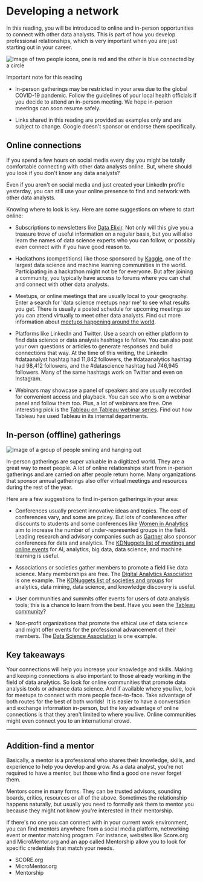 Developing a network
====================

In this reading, you will be introduced to online and in-person opportunities to connect with other data analysts. This is part of how you develop professional relationships, which is very important when you are just starting out in your career. 

![Image of two people icons, one is red and the other is blue connected by a circle](https://d3c33hcgiwev3.cloudfront.net/imageAssetProxy.v1/wt4AqgkzSl2eAKoJM5pdxw_dc3ec364c53b4fdc88e4250fbdf2efc2_Screen-Shot-2021-03-04-at-11.22.52-PM.png?expiry=1642291200000&hmac=whEXK3qvMhrJj4s5H3MKrCDCOM40PoNA8NDD_TspOrQ)

Important note for this reading

-   In-person gatherings may be restricted in your area due to the global COVID-19 pandemic. Follow the guidelines of your local health officials if you decide to attend an in-person meeting. We hope in-person meetings can soon resume safely.

-   Links shared in this reading are provided as examples only and are subject to change. Google doesn't sponsor or endorse them specifically.

Online connections
------------------

If you spend a few hours on social media every day you might be totally comfortable connecting with other data analysts online. But, where should you look if you don't know any data analysts? 

Even if you aren't on social media and just created your LinkedIn profile yesterday, you can still use your online presence to find and network with other data analysts. 

Knowing where to look is key. Here are some suggestions on where to start online:

-   Subscriptions to newsletters like [Data Elixir](https://dataelixir.com/ "This link takes you to the Data Elixir newsletter home page."). Not only will this give you a treasure trove of useful information on a regular basis, but you will also learn the names of data science experts who you can follow, or possibly even connect with if you have good reason to. 

-   Hackathons (competitions) like those sponsored by [Kaggle](https://www.kaggle.com/ "This link takes you to the Kaggle home page."), one of the largest data science and machine learning communities in the world. Participating in a hackathon might not be for everyone. But after joining a community, you typically have access to forums where you can chat and connect with other data analysts. 

-   Meetups, or online meetings that are usually local to your geography. Enter a search for 'data science meetups near me' to see what results you get. There is usually a posted schedule for upcoming meetings so you can attend virtually to meet other data analysts. Find out more information about [meetups happening around the world](https://www.meetup.com/topics/data-analytics/ "This link takes you to the worldwide Data Analytics Meetup page."). 

-   Platforms like LinkedIn and Twitter. Use a search on either platform to find data science or data analysis hashtags to follow. You can also post your own questions or articles to generate responses and build connections that way. At the time of this writing, the LinkedIn #dataanalyst hashtag had 11,842 followers, the #dataanalytics hashtag had 98,412 followers, and the #datascience hashtag had 746,945 followers. Many of the same hashtags work on Twitter and even on Instagram.

-   Webinars may showcase a panel of speakers and are usually recorded for convenient access and playback. You can see who is on a webinar panel and follow them too. Plus, a lot of webinars are free. One interesting pick is the [Tableau on Tableau webinar series](https://www.tableau.com/learn/series/how-we-do-data "This link takes you to Tableau's on-demand webinars about how they use Tableau themselves."). Find out how Tableau has used Tableau in its internal departments. 

In-person (offline) gatherings
------------------------------

![Image of a group of people smiling and hanging out](https://d3c33hcgiwev3.cloudfront.net/imageAssetProxy.v1/WGFXd-skTlehV3frJK5XAw_3f906ec02799423c92323f2085492fe5_Screen-Shot-2021-03-04-at-11.25.20-PM.png?expiry=1642291200000&hmac=WDTqKuv9DkdZ8Vs4bS4LAYnIxfoNaEL3_X6iCqbeDD4)

In-person gatherings are super valuable in a digitized world. They are a great way to meet people. A lot of online relationships start from in-person gatherings and are carried on after people return home. Many organizations that sponsor annual gatherings also offer virtual meetings and resources during the rest of the year.

Here are a few suggestions to find in-person gatherings in your area:

-   Conferences usually present innovative ideas and topics. The cost of conferences vary, and some are pricey. But lots of conferences offer discounts to students and some conferences like [Women in Analytics](https://womeninanalytics.com/about/ "This link takes you to the Women in Analytics home page.") aim to increase the number of under-represented groups in the field. Leading research and advisory companies such as [Gartner](https://emtemp.gcom.cloud/ngw/eventassets/common/conference-calendar/gartner-conference-calendar.pdf "This link takes you to the Gartner conferences page.") also sponsor conferences for data and analytics. The [KDNuggets list of meetings and online events](https://www.kdnuggets.com/meetings/index.html "This link takes you to the KDNuggets list of meetings and online events for data analytics.") for AI, analytics, big data, data science, and machine learning is useful.

-   Associations or societies gather members to promote a field like data science. Many memberships are free. The [Digital Analytics Association](https://www.digitalanalyticsassociation.org/ "This link takes you to the Digital Analytics Association home page.") is one example. The [KDNuggets list of societies and groups](https://www.kdnuggets.com/websites/societies.html "This link takes you to a KDNuggets list of data analytics societies and groups.") for analytics, data mining, data science, and knowledge discovery is useful.

-   User communities and summits offer events for users of data analysis tools; this is a chance to learn from the best. Have you seen the [Tableau community](https://community.tableau.com/s/ "This link takes you to the Tableau online community.")?

-   Non-profit organizations that promote the ethical use of data science and might offer events for the professional advancement of their members. The [Data Science Association](https://www.datascienceassn.org/ "This link takes you to the Data Science Association's home page.") is one example. 

Key takeaways 
--------------

Your connections will help you increase your knowledge and skills. Making and keeping connections is also important to those already working in the field of data analytics. So look for online communities that promote data analysis tools or advance data science. And if available where you live, look for meetups to connect with more people face-to-face. Take advantage of both routes for the best of both worlds!  It is easier to have a conversation and exchange information in-person, but the key advantage of online connections is that they aren't limited to where you live. Online communities might even connect you to an international crowd.

---
## Addition-find a mentor
Basically, a mentor is a professional who shares their knowledge, skills, and experience to help you develop and grow. As a data analyst, you're not required to have a mentor, but those who find a good one never forget them. 

Mentors come in many forms. They can be trusted advisors, sounding boards, critics, resources or all of the above. Sometimes the relationship happens naturally, but usually you need to formally ask them to mentor you because they might not know you're interested in their mentorship. 

If there's no one you can connect with in your current work environment, you can find mentors anywhere from a social media platform, networking event or mentor matching program. For instance, websites like Score.org and MicroMentor.org and an app called Mentorship allow you to look for specific credentials that match your needs.

- SCORE.org
- MicroMentor.org
- Mentorship
